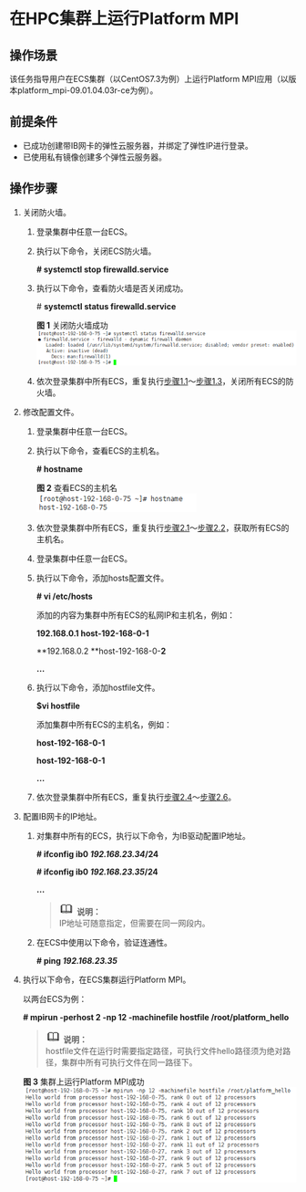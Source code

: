 # 在HPC集群上运行Platform MPI<a name="ZH-CN_TOPIC_0121720631"></a>

## 操作场景<a name="section39409765203552"></a>

该任务指导用户在ECS集群（以CentOS7.3为例）上运行Platform MPI应用（以版本platform\_mpi-09.01.04.03r-ce为例）。

## 前提条件<a name="section872167203543"></a>

-   已成功创建带IB网卡的弹性云服务器，并绑定了弹性IP进行登录。
-   已使用私有镜像创建多个弹性云服务器。

## 操作步骤<a name="section16138392223"></a>

1.  关闭防火墙。
    1.  <a name="li41451650203628"></a>登录集群中任意一台ECS。
    2.  执行以下命令，关闭ECS防火墙。

        **\# systemctl stop firewalld.service**

    3.  <a name="li39164885203628"></a>执行以下命令，查看防火墙是否关闭成功。

        \#  **systemctl status firewalld.service**

        **图 1**  关闭防火墙成功<a name="fig29934513203628"></a>  
        ![](figures/关闭防火墙成功.png "关闭防火墙成功")

    4.  依次登录集群中所有ECS，重复执行[步骤1.1](#li41451650203628)～[步骤1.3](#li39164885203628)，关闭所有ECS的防火墙。

2.  修改配置文件。
    1.  <a name="li16885562203628"></a>登录集群中任意一台ECS。
    2.  <a name="li17752331203628"></a>执行以下命令，查看ECS的主机名。

        **\# hostname**

        **图 2**  查看ECS的主机名<a name="fig31161217201518"></a>  
        ![](figures/查看ECS的主机名.png "查看ECS的主机名")

    3.  依次登录集群中所有ECS，重复执行[步骤2.1](#li16885562203628)～[步骤2.2](#li17752331203628)，获取所有ECS的主机名。
    4.  <a name="li63876522203628"></a>登录集群中任意一台ECS。
    5.  执行以下命令，添加hosts配置文件。

        **\# vi /etc/hosts**

        添加的内容为集群中所有ECS的私网IP和主机名，例如：

        **192.168.0.1 host-192-168-0-1**

        **192.168.0.2  **host-192-168-0-**2**

        **...**

    6.  <a name="li28886600203628"></a>执行以下命令，添加hostfile文件。

        **$vi hostfile**

        添加集群中所有ECS的主机名，例如：

        **host-192-168-0-1**

        **host-192-168-0-1**

        **...**

    7.  依次登录集群中所有ECS，重复执行[步骤2.4](#li63876522203628)～[步骤2.6](#li28886600203628)。

3.  配置IB网卡的IP地址。
    1.  对集群中所有的ECS，执行以下命令，为IB驱动配置IP地址。

        **\# ifconfig ib0  _192.168.23.34_/24**

        **\# ifconfig ib0  _192.168.23.35_/24**

        **...**

        >![](public_sys-resources/icon-note.gif) **说明：**   
        >IP地址可随意指定，但需要在同一网段内。  

    2.  在ECS中使用以下命令，验证连通性。

        **\# ping  _192.168.23.35_**

4.  执行以下命令，在ECS集群运行Platform MPI。

    以两台ECS为例：

    **\# mpirun -perhost 2 -np 12 -machinefile hostfile /root/platform\_hello**

    >![](public_sys-resources/icon-note.gif) **说明：**   
    >hostfile文件在运行时需要指定路径，可执行文件hello路径须为绝对路径，集群中所有可执行文件在同一路径下。  

    **图 3**  集群上运行Platform MPI成功<a name="fig1522923341518"></a>  
    ![](figures/集群上运行Platform-MPI成功.png "集群上运行Platform-MPI成功")



